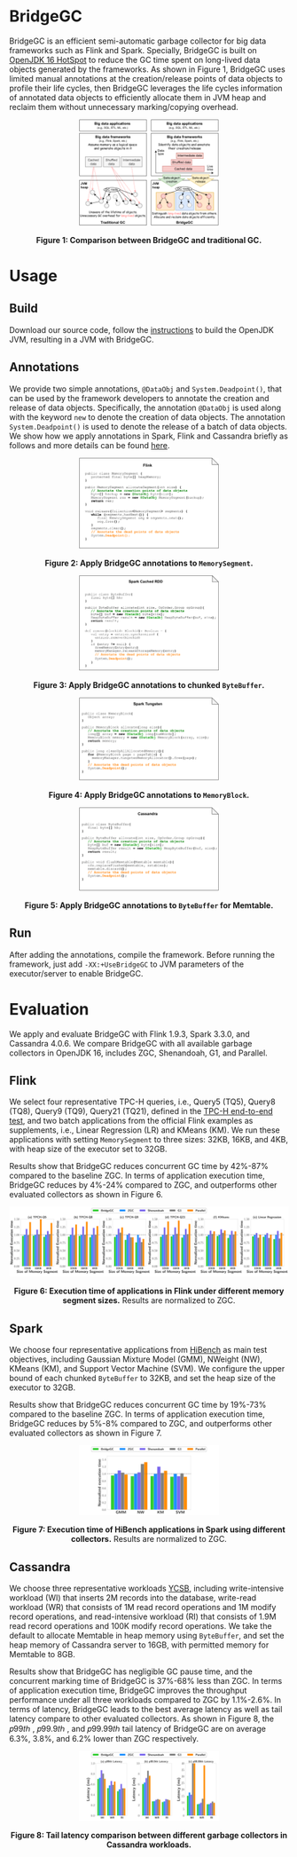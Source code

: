 # BridgeGC
BridgeGC is an efficient semi-automatic garbage collector for big data frameworks such as Flink and Spark. Specially, BridgeGC is built on [OpenJDK 16 HotSpot](https://github.com/openjdk/jdk16) to reduce the GC time spent on long-lived data objects generated by the frameworks. As shown in Figure 1, BridgeGC uses limited manual annotations at the creation/release points of data objects to profile their life cycles, then BridgeGC leverages the life cycles information of annotated data objects to efficiently allocate them in JVM heap and reclaim them without unnecessary marking/copying overhead.
<div align=center>
<img decoding="async" src="Figures/bridgegc-intro.svg" width="50%">

**Figure 1: Comparison between BridgeGC and traditional GC.**
</div>

# Usage

## Build

Download our source code, follow the [instructions](https://openjdk.org/groups/build/doc/building.html) to build the OpenJDK JVM, resulting in a JVM with BridgeGC. 

## Annotations
We provide two simple annotations, `@DataObj` and `System.Deadpoint()`, that can be used by the framework developers to annotate the creation and release of data objects. Specifically, the annotation `@DataObj` is used along with the keyword `new` to denote the creation of data objects. The annotation `System.Deadpoint()` is used to denote the release of a batch of data objects. We show how we apply annotations in Spark, Flink and Cassandra briefly as follows and more details can be found [here](Apply/README.md).

<div align=center>
<img decoding="async" src="Figures/flink.svg" width="50%">

**Figure 2: Apply BridgeGC annotations to `MemorySegment`.**
</div>

<div align=center>
<img decoding="async" src="Figures/spark-rdd.svg" width="50%">

**Figure 3: Apply BridgeGC annotations to chunked `ByteBuffer`.**
</div>

<div align=center>
<img decoding="async" src="Figures/spark-tungsten.svg" width="50%">

**Figure 4: Apply BridgeGC annotations to `MemoryBlock`.**
</div>

<div align=center>
<img decoding="async" src="Figures/cassandra.svg" width="50%">

**Figure 5: Apply BridgeGC annotations to `ByteBuffer` for Memtable.**
</div>

## Run
After adding the annotations, compile the framework. Before running the framework, just add `-XX:+UseBridgeGC` to JVM parameters of the executor/server to enable BridgeGC.

# Evaluation
We apply and evaluate BridgeGC with Flink 1.9.3, Spark 3.3.0, and Cassandra 4.0.6. We compare BridgeGC with all available garbage collectors in OpenJDK 16, includes ZGC, Shenandoah, G1, and Parallel. 
<!-- We also compare BridgeGC with a state-of-the-art research work [ROLP](https://rodrigo-bruno.github.io/papers/rbruno-eurosys19.pdf).-->
## Flink
We select four representative TPC-H queries, i.e., Query5 (TQ5), Query8 (TQ8), Query9 (TQ9), Query21 (TQ21), defined in the [TPC-H end-to-end test](https://github.com/apache/flink/tree/master/flink-end-to-end-tests/flink-tpch-test), and two batch applications from the official Flink examples as supplements, i.e., Linear Regression (LR) and KMeans (KM). We run these applications with setting `MemorySegment` to three sizes: 32KB, 16KB, and 4KB, with heap size of the executor set to 32GB.

Results show that BridgeGC reduces concurrent GC time by 42\%-87\% compared to the baseline ZGC. In terms of application execution time, BridgeGC reduces by 4\%-24\% compared to ZGC, and outperforms other evaluated collectors as shown in Figure 6.   
<div align=center>
<img decoding="async" src="Figures/flink_overall.svg" width="100%">

**Figure 6: Execution time of applications in Flink under different memory segment sizes.** Results are normalized to ZGC.
</div>

## Spark
We choose four representative applications from [HiBench](https://github.com/Intel-bigdata/HiBench) as main test objectives, including Gaussian Mixture Model (GMM), NWeight (NW), KMeans (KM), and Support Vector Machine (SVM). We configure the upper bound of each chunked `ByteBuffer` to 32KB, and set the heap size of the executor to 32GB.

Results show that BridgeGC reduces concurrent GC time by 19\%-73\% compared to the baseline ZGC. In terms of application execution time, BridgeGC reduces by 5\%-8\% compared to ZGC, and outperforms other evaluated collectors as shown in Figure 7.

<div align=center>
<img decoding="async" src="Figures/spark_overall.svg" width="50%">

**Figure 7: Execution time of HiBench applications in Spark using different collectors.** Results are normalized to ZGC.
</div>

## Cassandra

We choose three representative workloads [YCSB](https://github.com/brianfrankcooper/YCSB), including write-intensive workload (WI) that inserts 2M records into the database, write-read workload (WR) that consists of 1M read record operations and 1M modify record operations, and read-intensive workload (RI) that consists of 1.9M read record operations and 100K modify record operations. We take the default to allocate Memtable in heap memory using `ByteBuffer`, and set the heap memory of Cassandra server to 16GB, with permitted memory for Memtable to 8GB. 

Results show that BridgeGC has negligible GC pause time, and the concurrent
marking time of BridgeGC is 37%-68% less than ZGC. In terms of application execution time, BridgeGC improves the throughput performance under all three workloads compared to ZGC by 1.1%-2.6%. In terms of latency, BridgeGC leads to the best average latency as well as tail latency compare to other evaluated collectors. As shown in Figure 8, the 𝑝99𝑡ℎ , 𝑝99.9𝑡ℎ , and 𝑝99.99𝑡ℎ tail latency of BridgeGC are on average 6.3%, 3.8%, and 6.2% lower than ZGC respectively.
<div align=center>
<img decoding="async" src="Figures/cassandra_latency.svg" width="50%">

**Figure 8: Tail latency comparison between different garbage collectors in Cassandra workloads.**
</div>
